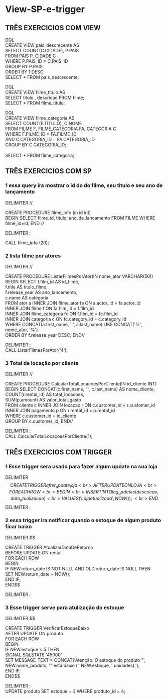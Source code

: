 # View-SP-e-trigger

## TRÊS EXERCICIOS COM VIEW 

DQL <br>
CREATE VIEW pais_descrecente AS <br>
SELECT COUNT(C.CIDADE), P.PAIS <br>
FROM PAIS P, CIDADE C <br>
WHERE P.PAIS_ID = C.PAIS_ID <br>
GROUP BY P.PAIS <br>
ORDER BY 1 DESC;
<br>
SELECT * FROM pais_descrecente;

DQL <br>
CREATE VIEW filme_titulo AS <br>
SELECT titulo , descricao FROM filme;
<br>
SELECT * FROM filme_titulo;

DQL <br>
CREATE VIEW filme_categoria AS <br>
SELECT COUNT(F.TITULO), C.NOME <br>
FROM FILME F, FILME_CATEGORIA FA, CATEGORIA C <br>
WHERE F.FILME_ID = FA.FILME_ID <br>
AND C.CATEGORIA_ID = FA.CATEGORIA_ID <br>
GROUP BY C.CATEGORIA_ID; <br>
 <br>
SELECT * FROM filme_categoria;


## TRÊS EXERCICIOS COM SP

### 1 essa query ira mostrar o id do do flime, seu titulo e seu ano de lançamento 

DELIMITER //

CREATE PROCEDURE filme_info (in id int)  <br>
BEGIN
	SELECT filme_id, titulo, ano_de_lancamento FROM FILME
    WHERE filme_id=id; 
END //  <br>

DELIMITER ;

CALL filme_info (20);
 <br>
### 2 lista filme por atores 
DELIMITER //

CREATE PROCEDURE ListarFilmesPorAtor(IN nome_ator VARCHAR(50))  <br>
BEGIN
    SELECT 
        f.film_id AS id_filme,  <br>
        f.title AS titulo_filme,  <br>
        f.release_year AS ano_lancamento,  <br>
        c.name AS categoria <br>
    FROM ator a
    INNER JOIN filme_ator fa ON a.actor_id = fa.actor_id  <br>
    INNER JOIN filme f ON fa.film_id = f.film_id  <br>
    INNER JOIN filme_categoria fc ON f.film_id = fc.film_id  <br>
    INNER JOIN categoria c ON fc.category_id = c.category_id  <br>
    WHERE CONCAT(a.first_name, ' ', a.last_name) LIKE CONCAT('%', nome_ator, '%')  <br>
    ORDER BY f.release_year DESC;
END//

DELIMITER ;
 <br>
CALL ListarFilmesPorAtor('4');
 <br>
### 3 Total de locação por cliente

DELIMITER //

CREATE PROCEDURE CalcularTotalLocacoesPorCliente(IN id_cliente INT)  <br>
BEGIN
    SELECT 
        CONCAT(c.first_name, ' ', c.last_name) AS nome_cliente,  <br>
        COUNT(r.rental_id) AS total_locacoes,  <br>
        SUM(p.amount) AS valor_total_gasto  <br>
    FROM cliente c
    INNER JOIN locacao r ON c.customer_id = r.customer_id  <br>
    INNER JOIN pagamento p ON r.rental_id = p.rental_id <br>
    WHERE c.customer_id = id_cliente <br>
    GROUP BY c.customer_id;
END//

DELIMITER ;
 <br>
CALL CalcularTotalLocacoesPorCliente(1);
 <br>
## TRÊS EXERCICIOS COM TRIGGER

### 1 Esse trigger sera usado para fazer algum update na sua loja

DELIMITER $$
CREATE TRIGGER after_update_loja  <br>
AFTER UPDATE ON LOJA <br>
FOR EACH ROW <br>
BEGIN <br>
INSERT INTO log_updates (descricao, data_atualizacao)  <br>
VALUES ('Loja atualizada', NOW()); <br>
END $$
DELIMITER ;
 <br>
### 2 essa trigger ira notificar quando o estoque de algum produto ficar baixo
DELIMITER $$

CREATE TRIGGER AtualizarDataDeRetorno  <br>
BEFORE UPDATE ON rental  <br>
FOR EACH ROW  <br>
BEGIN <br>
    IF NEW.return_date IS NOT NULL AND OLD.return_date IS NULL THEN  <br>
        SET NEW.return_date = NOW();  <br>
    END IF;  <br>
END$$  <br>

DELIMITER ; 
 <br>
### 3 Esse trigger serve para atulização do estoque
 
DELIMITER $$

CREATE TRIGGER VerificarEstoqueBaixo  <br>
AFTER UPDATE ON produto  <br>
FOR EACH ROW  <br>
BEGIN  <br>
    IF NEW.estoque < 5 THEN  <br>
        SIGNAL SQLSTATE '45000'  <br>
        SET MESSAGE_TEXT = CONCAT('Atenção: O estoque do produto "', NEW.nome_produto, '" está baixo (', NEW.estoque, ' unidades).'); <br>
    END IF;  <br>
END$$  <br>

DELIMITER ;
 <br>
UPDATE produto SET estoque = 3 WHERE produto_id = 4;


